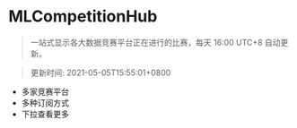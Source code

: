 # MLCompetitionHub

> 一站式显示各大数据竞赛平台正在进行的比赛，每天 16:00 UTC+8 自动更新。
  
> 更新时间: 2021-05-05T15:55:01+0800 

* 多家竞赛平台
* 多种订阅方式
* 下拉查看更多